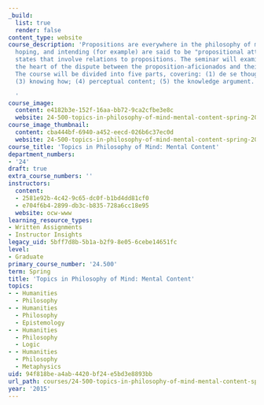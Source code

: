 ```yaml
---
_build:
  list: true
  render: false
content_type: website
course_description: 'Propositions are everywhere in the philosophy of mind. Believing,
  hoping, and intending (for example) are said to be "propositional attitudes", mental
  states that involve relations to propositions. The seminar will examine issues at
  the heart of the dispute between the proposition-aficionados and their detractors.
  The course will be divided into five parts, covering: (1) de se thought; (2) propositions;
  (3) knowing how; (4) perceptual content; (5) the knowledge argument.

  '
course_image:
  content: e4182b3e-152f-16aa-bb72-9ca2cfbe3e8c
  website: 24-500-topics-in-philosophy-of-mind-mental-content-spring-2015
course_image_thumbnail:
  content: cba444bf-6940-a452-eecd-026b6c37ec0d
  website: 24-500-topics-in-philosophy-of-mind-mental-content-spring-2015
course_title: 'Topics in Philosophy of Mind: Mental Content'
department_numbers:
- '24'
draft: true
extra_course_numbers: ''
instructors:
  content:
  - 2581e92b-4c42-9c65-dc0f-b1bd4dd81cf0
  - e704f6b4-2899-db3c-b835-728a6cc18e95
  website: ocw-www
learning_resource_types:
- Written Assignments
- Instructor Insights
legacy_uid: 5bff7d8b-5b1a-b2f9-8e05-6cebe14651fc
level:
- Graduate
primary_course_number: '24.500'
term: Spring
title: 'Topics in Philosophy of Mind: Mental Content'
topics:
- - Humanities
  - Philosophy
- - Humanities
  - Philosophy
  - Epistemology
- - Humanities
  - Philosophy
  - Logic
- - Humanities
  - Philosophy
  - Metaphysics
uid: 94f818be-a4ab-4420-bf24-e5bd3e8893bb
url_path: courses/24-500-topics-in-philosophy-of-mind-mental-content-spring-2015
year: '2015'
---
```

